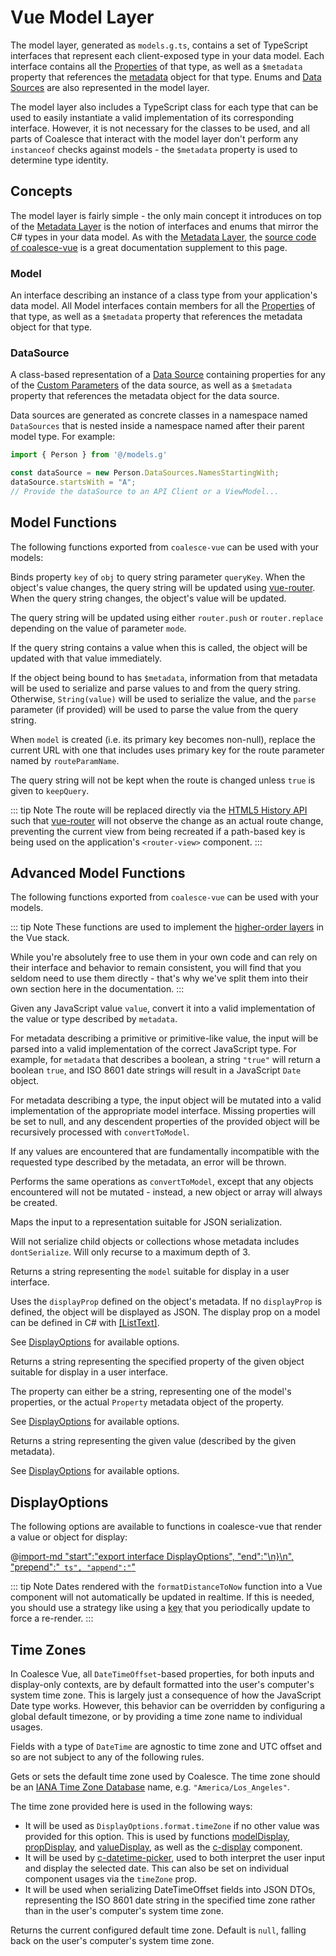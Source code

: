 # Vue Model Layer

<!-- MARKER:summary -->

The model layer, generated as `models.g.ts`, contains a set of TypeScript interfaces that represent each client-exposed type in your data model. Each interface contains all the [Properties](/modeling/model-components/properties.md) of that type, as well as a `$metadata` property that references the [metadata](/stacks/vue/layers/metadata.md) object for that type. Enums and [Data Sources](/modeling/model-components/data-sources.md) are also represented in the model layer.

<!-- MARKER:summary-end -->

The model layer also includes a TypeScript class for each type that can be used to easily instantiate a valid implementation of its corresponding interface. However, it is not necessary for the classes to be used, and all parts of Coalesce that interact with the model layer don't perform any `instanceof` checks against models - the `$metadata` property is used to determine type identity.


## Concepts 

The model layer is fairly simple - the only main concept it introduces on top of the [Metadata Layer](/stacks/vue/layers/metadata.md) is the notion of interfaces and enums that mirror the C# types in your data model. As with the [Metadata Layer](/stacks/vue/layers/metadata.md), the [source code of coalesce-vue](https://github.com/IntelliTect/Coalesce/blob/dev/src/coalesce-vue/src/model.ts) is a great documentation supplement to this page.

### Model

An interface describing an instance of a class type from your application's data model. All Model interfaces contain members for all the [Properties](/modeling/model-components/properties.md) of that type, as well as a `$metadata` property that references the metadata object for that type.



### DataSource

A class-based representation of a [Data Source](/modeling/model-components/data-sources.md) containing properties for any of the [Custom Parameters](/modeling/model-components/data-sources.md#custom-parameters) of the data source, as well as a `$metadata` property that references the metadata object for the data source.

Data sources are generated as concrete classes in a namespace named `DataSources` that is nested inside a namespace named after their parent model type. For example:

``` ts
import { Person } from '@/models.g'

const dataSource = new Person.DataSources.NamesStartingWith;
dataSource.startsWith = "A";
// Provide the dataSource to an API Client or a ViewModel...
```

## Model Functions

The following functions exported from ``coalesce-vue`` can be used with your models:


<Prop def="// Vue Options API
bindToQueryString(vue: Vue, obj: {}, key: string, queryKey: string = key, parse?: (v: any) => any, mode: 'push' | 'replace' = 'replace')
&nbsp;
// Vue Composition API
useBindToQueryString(obj: {}, key: string, queryKey: string = key, parse?: (v: any) => any, mode: 'push' | 'replace' = 'replace')" lang="ts" idPrefix="member-bindToQuery" />

Binds property `key` of `obj` to query string parameter `queryKey`. When the object's value changes, the query string will be updated using [vue-router](https://router.vuejs.org/). When the query string changes, the object's value will be updated.

The query string will be updated using either `router.push` or `router.replace` depending on the value of parameter `mode`.

If the query string contains a value when this is called, the object will be updated with that value immediately. 

If the object being bound to has `$metadata`, information from that metadata will be used to serialize and parse values to and from the query string. Otherwise, `String(value)` will be used to serialize the value, and the `parse` parameter (if provided) will be used to parse the value from the query string.

<CodeTabs name="vue">
<template #options>

``` ts
import { bindToQueryString } from 'coalesce-vue';

// In the 'created' Vue lifecycle hook on a component:
created() {
    // Bind pagination information to the query string:
    bindToQueryString(this, this.listViewModel.$params, 'pageSize', 'pageSize', v => +v);

    // Assuming the component has an 'activeTab' data member:
    bindToQueryString(this, this, 'activeTab');
}
```

</template>
<template #setup>

``` ts
import { useBindToQueryString } from 'coalesce-vue';
setup() {
    // Bind pagination information to the query string:
    const list = new PersonListViewModel();
    useBindToQueryString(list.$params, 'pageSize', 'pageSize', v => +v);

    const activeTab = ref("1")
    useBindToQueryString(activeTab, 'value', 'activeTab');
}
```

</template>
</CodeTabs>






<Prop def="// Vue Options API
bindKeyToRouteOnCreate(vue: Vue, model: Model<ModelType>, routeParamName: string = 'id', keepQuery: boolean = false)
&nbsp;
// Vue Composition API
useBindKeyToRouteOnCreate(model: Model<ModelType>, routeParamName: string = 'id', keepQuery: boolean = false)" lang="ts" idPrefix="member-bindKey" />

When `model` is created (i.e. its primary key becomes non-null), replace the current URL with one that includes uses primary key for the route parameter named by `routeParamName`.

The query string will not be kept when the route is changed unless `true` is given to `keepQuery`.


<CodeTabs name="vue">
<template #options>

``` ts
import { bindKeyToRouteOnCreate } from 'coalesce-vue';

// In the 'created' Vue lifecycle hook on a component:
created() {
    if (this.id) {
        this.viewModel.$load(this.id);
    } else {
        bindKeyToRouteOnCreate(this, this.viewModel);
    }
}
```

</template>
<template #setup>

``` ts
import { useBindKeyToRouteOnCreate } from 'coalesce-vue';
setup(props) {
    const viewModel = new PersonViewModel();
    if (props.id) {
        viewModel.$load(props.id);
    } else {
        useBindToQueryString(viewModel);
    }
}
```

</template>
</CodeTabs>


::: tip Note
The route will be replaced directly via the [HTML5 History API](https://developer.mozilla.org/en-US/docs/Web/API/History_API) such that [vue-router](https://router.vuejs.org/) will not observe the change as an actual route change, preventing the current view from being recreated if a path-based key is being used on the application's `<router-view>` component.
:::


## Advanced Model Functions

The following functions exported from ``coalesce-vue`` can be used with your models. 

::: tip Note
These functions are used to implement the [higher-order layers](/stacks/vue/overview.md) in the Vue stack. 

While you're absolutely free to use them in your own code and can rely on their interface and behavior to remain consistent, you will find that you seldom need to use them directly - that's why we've split them into their own section here in the documentation.
:::


<Prop def="convertToModel(value: any, metadata: Value | ClassType): any" lang="ts" />

Given any JavaScript value `value`, convert it into a valid implementation of the value or type described by `metadata`.

For metadata describing a primitive or primitive-like value, the input will be parsed into a valid implementation of the correct JavaScript type. For example, for `metadata` that describes a boolean, a string `"true"` will return a boolean `true`, and ISO 8601 date strings will result in a JavaScript `Date` object. 

For metadata describing a type, the input object will be mutated into a valid implementation of the appropriate model interface. Missing properties will be set to null, and any descendent properties of the provided object will be recursively processed with `convertToModel`.

If any values are encountered that are fundamentally incompatible with the requested type described by the metadata, an error will be thrown.


<Prop def="mapToModel(value: any, metadata: Value | ClassType): any" lang="ts" />

Performs the same operations as `convertToModel`, except that any objects encountered will not be mutated - instead, a new object or array will always be created.


<Prop def="mapToDto(value: any, metadata: Value | ClassType): any" lang="ts" />

Maps the input to a representation suitable for JSON serialization.

Will not serialize child objects or collections whose metadata includes `dontSerialize`. Will only recurse to a maximum depth of 3.

<a id="VueModelDisplayFunctions"></a>


<Prop def="modelDisplay(model: Model, options?: DisplayOptions): string" lang="ts" />

Returns a string representing the `model` suitable for display in a user interface.

Uses the `displayProp` defined on the object's metadata. If no `displayProp` is defined, the object will be displayed as JSON. The display prop on a model can be defined in C# with [[ListText]](/modeling/model-components/attributes/list-text.md).

See [DisplayOptions](#displayoptions) for available options.


<Prop def="propDisplay(model: Model, prop: Property | string, options?: DisplayOptions): string" lang="ts" />

Returns a string representing the specified property of the given object suitable for display in a user interface.

The property can either be a string, representing one of the model's properties, or the actual `Property` metadata object of the property.

See [DisplayOptions](#displayoptions) for available options.
    

<Prop def="valueDisplay(value: any, metadata: Value, options?: DisplayOptions): string" lang="ts" />

Returns a string representing the given value (described by the given metadata).

See [DisplayOptions](#displayoptions) for available options.


## DisplayOptions

The following options are available to functions in coalesce-vue that render a value or object for display:


@[import-md "start":"export interface DisplayOptions", "end":"\n}\n", "prepend":"``` ts", "append":"```"](../../../../src/coalesce-vue/src/model.ts)

::: tip Note
Dates rendered with the `formatDistanceToNow` function into a Vue component will not automatically be updated in realtime. If this is needed, you should use a strategy like using a [key](https://vuejs.org/api/built-in-special-attributes.html#key) that you periodically update to force a re-render.
:::


## Time Zones

In Coalesce Vue, all `DateTimeOffset`-based properties, for both inputs and display-only contexts, are by default formatted into the user's computer's system time zone. This is largely just a consequence of how the JavaScript Date type works. However, this behavior can be overridden by configuring a global default timezone, or by providing a time zone name to individual usages.

Fields with a type of `DateTime` are agnostic to time zone and UTC offset and so are not subject to any of the following rules.

<Prop def="setDefaultTimeZone(timeZoneName: string | null): void" lang="ts" />

Gets or sets the default time zone used by Coalesce. The time zone should be an [IANA Time Zone Database](https://en.wikipedia.org/wiki/List_of_tz_database_time_zones) name, e.g. `"America/Los_Angeles"`.

The time zone provided here is used in the following ways:
- It will be used as `DisplayOptions.format.timeZone` if no other value was provided for this option. This is used by functions [modelDisplay](#member-modeldisplay), [propDisplay](#member-propdisplay), and [valueDisplay](#member-valuedisplay), as well as the [c-display](/stacks/vue/coalesce-vue-vuetify/components/c-display.md) component.
- It will be used by [c-datetime-picker](/stacks/vue/coalesce-vue-vuetify/components/c-datetime-picker.md), used to both interpret the user input and display the selected date. This can also be set on individual component usages via the `timeZone` prop.
- It will be used when serializing DateTimeOffset fields into JSON DTOs, representing the ISO 8601 date string in the specified time zone rather than in the user's computer's system time zone.

<Prop def="getDefaultTimeZone(): string | null" lang="ts" />

Returns the current configured default time zone. Default is `null`, falling back on the user's computer's system time zone.